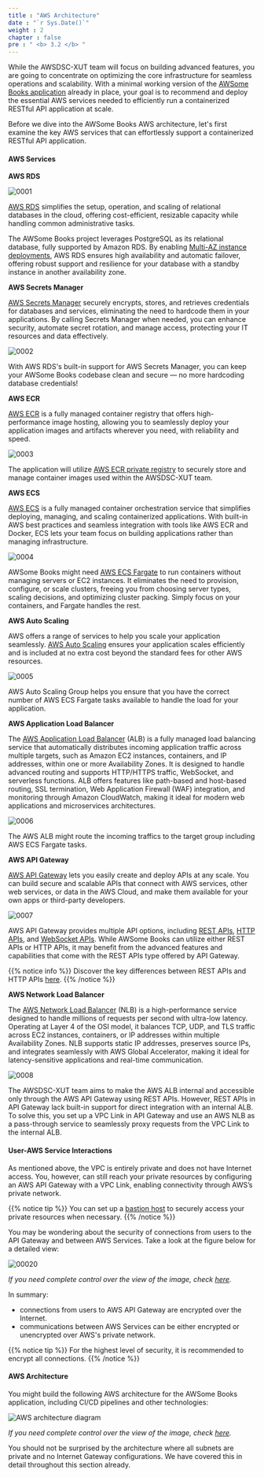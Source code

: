 ```yaml
---
title : "AWS Architecture"
date : "`r Sys.Date()`"
weight : 2
chapter : false
pre : " <b> 3.2 </b> "
---
```


While the AWSDSC-XUT team will focus on building advanced features, you are going to concentrate on optimizing the core infrastructure for seamless operations and scalability. With a minimal working version of the [AWSome Books application]() already in place, your goal is to recommend and deploy the essential AWS services needed to efficiently run a containerized RESTful API application at scale.

Before we dive into the AWSome Books AWS architecture, let's first examine the key AWS services that can effortlessly support a containerized RESTful API application.

#### AWS Services

**AWS RDS**

![0001](/images/3/2/0001.svg?featherlight=false&width=4pc)

[AWS RDS](https://docs.aws.amazon.com/rds/) simplifies the setup, operation, and scaling of relational databases in the cloud, offering cost-efficient, resizable capacity while handling common administrative tasks.

The AWSome Books project leverages PostgreSQL as its relational database, fully supported by Amazon RDS. By enabling [Multi-AZ instance deployments](https://docs.aws.amazon.com/AmazonRDS/latest/UserGuide/Concepts.MultiAZSingleStandby.html), AWS RDS ensures high availability and automatic failover, offering robust support and resilience for your database with a standby instance in another availability zone.

**AWS Secrets Manager**

[AWS Secrets Manager](https://docs.aws.amazon.com/secretsmanager/) securely encrypts, stores, and retrieves credentials for databases and services, eliminating the need to hardcode them in your applications. By calling Secrets Manager when needed, you can enhance security, automate secret rotation, and manage access, protecting your IT resources and data effectively.

![0002](/images/3/2/0002.svg?featherlight=false&width=4pc)


With AWS RDS's built-in support for AWS Secrets Manager, you can keep your AWSome Books codebase clean and secure — no more hardcoding database credentials!

**AWS ECR**

[AWS ECR](https://docs.aws.amazon.com/ecr/) is a fully managed container registry that offers high-performance image hosting, allowing you to seamlessly deploy your application images and artifacts wherever you need, with reliability and speed.

![0003](/images/3/2/0003.svg?featherlight=false&width=4pc)

The application will utilize [AWS ECR private registry](https://docs.aws.amazon.com/AmazonECR/latest/userguide/Registries.html) to securely store and manage container images used within the AWSDSC-XUT team.

**AWS ECS**

[AWS ECS](https://docs.aws.amazon.com/ecs/) is a fully managed container orchestration service that simplifies deploying, managing, and scaling containerized applications. With built-in AWS best practices and seamless integration with tools like AWS ECR and Docker, ECS lets your team focus on building applications rather than managing infrastructure.

![0004](/images/3/2/0004.svg?featherlight=false&width=4pc)

AWSome Books might need [AWS ECS Fargate](https://docs.aws.amazon.com/AmazonECS/latest/developerguide/AWS_Fargate.html) to run containers without managing servers or EC2 instances. It eliminates the need to provision, configure, or scale clusters, freeing you from choosing server types, scaling decisions, and optimizing cluster packing. Simply focus on your containers, and Fargate handles the rest.

**AWS Auto Scaling**

AWS offers a range of services to help you scale your application seamlessly. [AWS Auto Scaling](https://docs.aws.amazon.com/autoscaling/) ensures your application scales efficiently and is included at no extra cost beyond the standard fees for other AWS resources.

![0005](/images/3/2/0005.svg?featherlight=false&width=4pc)

AWS Auto Scaling Group helps you ensure that you have the correct number of AWS ECS Fargate tasks available to handle the load for your application.

**AWS Application Load Balancer**

The [AWS Application Load Balancer](https://docs.aws.amazon.com/elasticloadbalancing/latest/application/introduction.html) (ALB) is a fully managed load balancing service that automatically distributes incoming application traffic across multiple targets, such as Amazon EC2 instances, containers, and IP addresses, within one or more Availability Zones. It is designed to handle advanced routing and supports HTTP/HTTPS traffic, WebSocket, and serverless functions. ALB offers features like path-based and host-based routing, SSL termination, Web Application Firewall (WAF) integration, and monitoring through Amazon CloudWatch, making it ideal for modern web applications and microservices architectures.

![0006](/images/3/2/0006.svg?featherlight=false&width=4pc)

The AWS ALB might route the incoming traffics to the target group including AWS ECS Fargate tasks.


**AWS API Gateway**

[AWS API Gateway](https://docs.aws.amazon.com/apigateway/) lets you easily create and deploy APIs at any scale. You can build secure and scalable APIs that connect with AWS services, other web services, or data in the AWS Cloud, and make them available for your own apps or third-party developers.

![0007](/images/3/2/0007.svg?featherlight=false&width=4pc)

AWS API Gateway provides multiple API options, including [REST APIs](https://docs.aws.amazon.com/apigateway/latest/developerguide/apigateway-rest-api.html), [HTTP APIs](https://docs.aws.amazon.com/apigateway/latest/developerguide/http-api.html), and [WebSocket APIs](https://docs.aws.amazon.com/apigateway/latest/developerguide/apigateway-websocket-api.html). While AWSome Books can utilize either REST APIs or HTTP APIs, it may benefit from the advanced features and capabilities that come with the REST APIs type offered by API Gateway.

{{% notice info %}}
Discover the key differences between REST APIs and HTTP APIs [here](https://docs.aws.amazon.com/apigateway/latest/developerguide/http-api-vs-rest.html). 
{{% /notice %}}

**AWS Network Load Balancer**

The [AWS Network Load Balancer](https://docs.aws.amazon.com/elasticloadbalancing/latest/network/introduction.html) (NLB) is a high-performance service designed to handle millions of requests per second with ultra-low latency. Operating at Layer 4 of the OSI model, it balances TCP, UDP, and TLS traffic across EC2 instances, containers, or IP addresses within multiple Availability Zones. NLB supports static IP addresses, preserves source IPs, and integrates seamlessly with AWS Global Accelerator, making it ideal for latency-sensitive applications and real-time communication.

![0008](/images/3/2/0008.svg?featherlight=false&width=4pc)

The AWSDSC-XUT team aims to make the AWS ALB internal and accessible only through the AWS API Gateway using REST APIs. However, REST APIs in API Gateway lack built-in support for direct integration with an internal ALB. To solve this, you set up a VPC Link in API Gateway and use an AWS NLB as a pass-through service to seamlessly proxy requests from the VPC Link to the internal ALB.

#### User-AWS Service Interactions

As mentioned above, the VPC is entirely private and does not have Internet access. You, however, can still reach your private resources by configuring an AWS API Gateway with a VPC Link, enabling connectivity through AWS’s private network. 

{{% notice tip %}}
You can set up a [bastion host](https://aws.amazon.com/vi/solutions/implementations/linux-bastion/) to securely access your private resources when necessary.
{{% /notice %}}

You may be wondering about the security of connections from users to the API Gateway and between AWS Services. Take a look at the figure below for a detailed view:

![00020](/images/3/2/00020.svg?featherlight=false&width=100pc)

*If you need complete control over the view of the image, check [here](https://drive.google.com/file/d/1N3jMhLBQQzXQKa8JfW5R7RGvMHI2_wnb/view?usp=sharing).*

In summary:

- connections from users to AWS API Gateway are encrypted over the Internet.
- communications between AWS Services can be either encrypted or unencrypted over AWS's private network.

{{% notice tip %}}
For the highest level of security, it is recommended to encrypt all connections.
{{% /notice %}}




#### AWS Architecture

You might build the following AWS architecture for the AWSome Books application, including CI/CD pipelines and other technologies:

![AWS architecture diagram](/images/0/0001.svg?featherlight=false&width=100pc)

*If you need complete control over the view of the image, check [here](https://drive.google.com/file/d/1N3jMhLBQQzXQKa8JfW5R7RGvMHI2_wnb/view?usp=sharing).*

 You should not be surprised by the architecture where all subnets are private and no Internet Gateway configurations. We have covered this in detail throughout this section already.